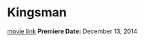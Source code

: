 # Kingsman
[movie link](https://www.imdb.com/title/tt2802144/) 
**Premiere Date:** December 13, 2014
